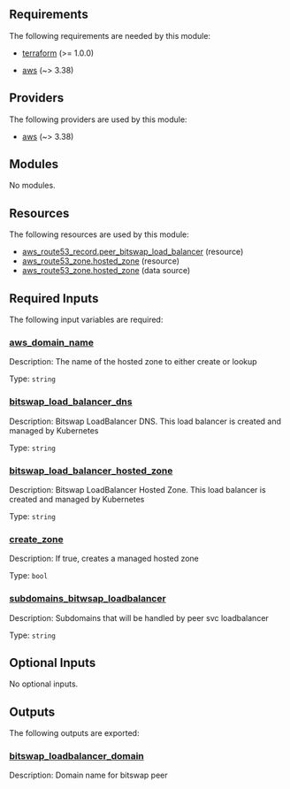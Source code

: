 <!-- BEGIN_TF_DOCS -->
## Requirements

The following requirements are needed by this module:

- <a name="requirement_terraform"></a> [terraform](#requirement\_terraform) (>= 1.0.0)

- <a name="requirement_aws"></a> [aws](#requirement\_aws) (~> 3.38)

## Providers

The following providers are used by this module:

- <a name="provider_aws"></a> [aws](#provider\_aws) (~> 3.38)

## Modules

No modules.

## Resources

The following resources are used by this module:

- [aws_route53_record.peer_bitswap_load_balancer](https://registry.terraform.io/providers/hashicorp/aws/latest/docs/resources/route53_record) (resource)
- [aws_route53_zone.hosted_zone](https://registry.terraform.io/providers/hashicorp/aws/latest/docs/resources/route53_zone) (resource)
- [aws_route53_zone.hosted_zone](https://registry.terraform.io/providers/hashicorp/aws/latest/docs/data-sources/route53_zone) (data source)

## Required Inputs

The following input variables are required:

### <a name="input_aws_domain_name"></a> [aws\_domain\_name](#input\_aws\_domain\_name)

Description: The name of the hosted zone to either create or lookup

Type: `string`

### <a name="input_bitswap_load_balancer_dns"></a> [bitswap\_load\_balancer\_dns](#input\_bitswap\_load\_balancer\_dns)

Description: Bitswap LoadBalancer DNS. This load balancer is created and managed by Kubernetes

Type: `string`

### <a name="input_bitswap_load_balancer_hosted_zone"></a> [bitswap\_load\_balancer\_hosted\_zone](#input\_bitswap\_load\_balancer\_hosted\_zone)

Description: Bitswap LoadBalancer Hosted Zone. This load balancer is created and managed by Kubernetes

Type: `string`

### <a name="input_create_zone"></a> [create\_zone](#input\_create\_zone)

Description: If true, creates a managed hosted zone

Type: `bool`

### <a name="input_subdomains_bitwsap_loadbalancer"></a> [subdomains\_bitwsap\_loadbalancer](#input\_subdomains\_bitwsap\_loadbalancer)

Description: Subdomains that will be handled by peer svc loadbalancer

Type: `string`

## Optional Inputs

No optional inputs.

## Outputs

The following outputs are exported:

### <a name="output_bitswap_loadbalancer_domain"></a> [bitswap\_loadbalancer\_domain](#output\_bitswap\_loadbalancer\_domain)

Description: Domain name for bitswap peer
<!-- END_TF_DOCS -->